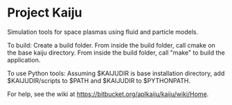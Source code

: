 # Project Kaiju
Simulation tools for space plasmas using fluid and particle models.

To build:
Create a build folder.
From inside the build folder, call cmake on the base kaiju directory.
From inside the build folder, call "make" to build the application.

To use Python tools:
Assuming $KAIJUDIR is base installation directory, add $KAIJUDIR/scripts to $PATH and $KAIJUDIR to $PYTHONPATH.  

For help, see the wiki at
https://bitbucket.org/aplkaiju/kaiju/wiki/Home.
